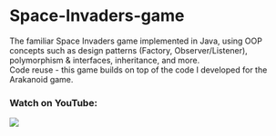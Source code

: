 # Space-Invaders-game
The familiar  Space Invaders game implemented in Java, using OOP concepts such as design patterns (Factory, Observer/Listener), polymorphism & interfaces, inheritance, and more.<br />
Code reuse - this game builds on top of the code I developed for the Arakanoid game.<br />

### Watch on YouTube:
[![](https://user-images.githubusercontent.com/45918740/96150401-fccc2f80-0f12-11eb-8495-169b5e6c6b9f.JPG)](https://www.youtube.com/watch?v=U-2YSBKNebo)



